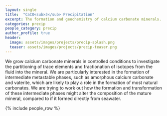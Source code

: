 ```yaml
---
layout: single
title:  "CaCO<sub>3</sub> Precipitation"
excerpt: The formation and geochemistry of calcium carbonate minerals.
categories: precip
people_category: precip
author_profile: true
header:
  image: assets/images/projects/precip-splash.png
  teaser: assets/images/projects/precip-teaser.png
---
```


We grow calcium carbonate minerals in controlled conditions to investigate the partitioning of trace elements and fractionation of isotopes from the fluid into the mineral.
We are particularly interested in the formation of intermediate metastable phases, such as amorphous calcium carbonate and vaterite, which are likely to play a role in the formation of most natural carbonates.
We are trying to work out how the formation and transformation of these intermediate phases might alter the composition of the mature mineral, compared to if it formed directly from seawater.

{% include people_row %}
